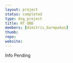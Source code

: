 ```yaml
---
layout: project
status: completed
type: dsg_project
title: RT OBD
members: [dimitris_barmpakos]
thumb:
repo:
website:
---
```

Info Pending
